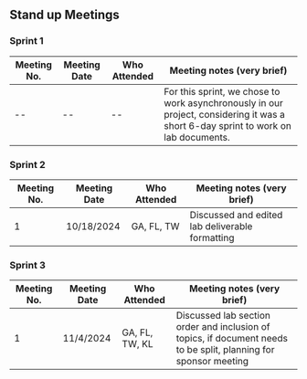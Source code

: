 ## Stand up Meetings

### Sprint 1

|  Meeting No. | Meeting Date | Who Attended | Meeting notes (very brief)                                                                                                        | 
|-------------|--------------|--------------|------------------------------------------------------------------------------------------------------------------------------------|
| --          | --           | --           | For this sprint, we chose to work asynchronously in our project, considering it was a short 6-day sprint to work on lab documents. |


### Sprint 2

|  Meeting No. | Meeting Date | Who Attended | Meeting notes (very brief)                                                                                                        | 
|-------------|--------------|--------------|------------------------------------------------------------------------------------------------------------------------------------|
| 1           | 10/18/2024   | GA, FL, TW   | Discussed and edited lab deliverable formatting                                                                                    |

### Sprint 3

|  Meeting No. | Meeting Date | Who Attended  | Meeting notes (very brief)                                                                                                        | 
|-------------|--------------|----------------|-----------------------------------------------------------------------------------------------------------------------------------|
| 1           | 11/4/2024    | GA, FL, TW, KL | Discussed lab section order and inclusion of topics, if document needs to be split, planning for sponsor meeting                  |
